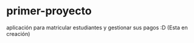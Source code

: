 # primer-proyecto
aplicación para matricular estudiantes y gestionar sus pagos :D (Esta en creación) 
